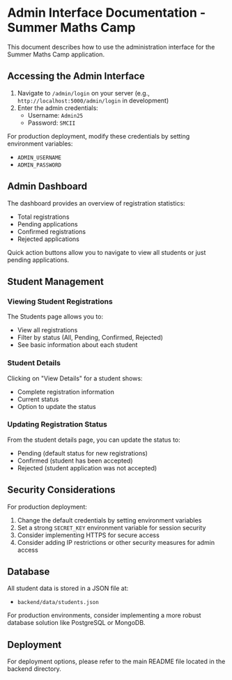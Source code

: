 
# Admin Interface Documentation - Summer Maths Camp

This document describes how to use the administration interface for the Summer Maths Camp application.

## Accessing the Admin Interface

1. Navigate to `/admin/login` on your server (e.g., `http://localhost:5000/admin/login` in development)
2. Enter the admin credentials:
   - Username: `Admin25` 
   - Password: `SMCII`

For production deployment, modify these credentials by setting environment variables:
- `ADMIN_USERNAME`
- `ADMIN_PASSWORD`

## Admin Dashboard

The dashboard provides an overview of registration statistics:
- Total registrations
- Pending applications
- Confirmed registrations
- Rejected applications

Quick action buttons allow you to navigate to view all students or just pending applications.

## Student Management

### Viewing Student Registrations

The Students page allows you to:
- View all registrations
- Filter by status (All, Pending, Confirmed, Rejected)
- See basic information about each student

### Student Details

Clicking on "View Details" for a student shows:
- Complete registration information
- Current status
- Option to update the status

### Updating Registration Status

From the student details page, you can update the status to:
- Pending (default status for new registrations)
- Confirmed (student has been accepted)
- Rejected (student application was not accepted)

## Security Considerations

For production deployment:
1. Change the default credentials by setting environment variables
2. Set a strong `SECRET_KEY` environment variable for session security
3. Consider implementing HTTPS for secure access
4. Consider adding IP restrictions or other security measures for admin access

## Database

All student data is stored in a JSON file at:
- `backend/data/students.json`

For production environments, consider implementing a more robust database solution like PostgreSQL or MongoDB.

## Deployment

For deployment options, please refer to the main README file located in the backend directory.
